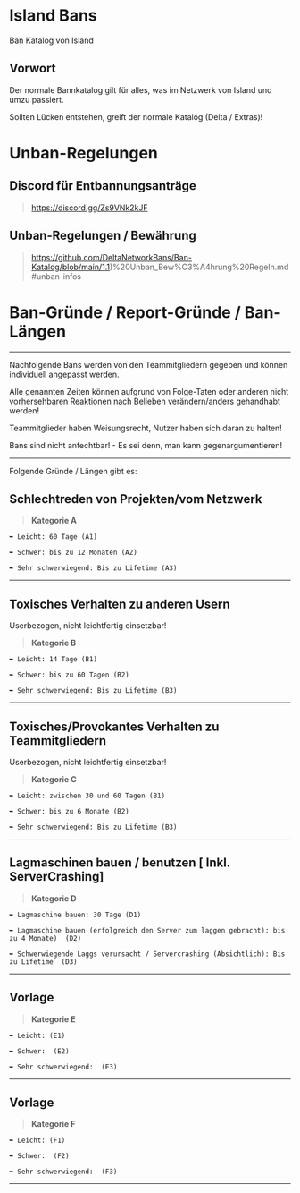 # Island Bans
Ban Katalog von Island

## Vorwort

Der normale Bannkatalog gilt für alles, was im Netzwerk von  Island und umzu passiert.

Sollten Lücken entstehen, greift der normale Katalog (Delta / Extras)!

# Unban-Regelungen

## Discord für Entbannungsanträge
> https://discord.gg/Zs9VNk2kJF

## Unban-Regelungen / Bewährung
> https://github.com/DeltaNetworkBans/Ban-Katalog/blob/main/1.1)%20Unban_Bew%C3%A4hrung%20Regeln.md#unban-infos 

# Ban-Gründe / Report-Gründe / Ban-Längen
----------------------------------------------------------

Nachfolgende Bans werden von den Teammitgliedern gegeben und können individuell angepasst werden.

Alle genannten Zeiten können aufgrund von Folge-Taten oder anderen nicht vorhersehbaren Reaktionen nach Belieben verändern/anders gehandhabt werden!

Teammitglieder haben Weisungsrecht, Nutzer haben sich daran zu halten!

Bans sind nicht anfechtbar! - Es sei denn, man kann gegenargumentieren!

----------------------------------------------------------

Folgende Gründe / Längen gibt es:

## Schlechtreden von Projekten/vom Netzwerk
> **Kategorie A**
```
➥ Leicht: 60 Tage (A1)

➥ Schwer: bis zu 12 Monaten (A2)

➥ Sehr schwerwiegend: Bis zu Lifetime (A3)
```
----------------------------------------------------------

## Toxisches Verhalten zu anderen Usern
Userbezogen, nicht leichtfertig einsetzbar!

> **Kategorie B**
```
➥ Leicht: 14 Tage (B1)

➥ Schwer: bis zu 60 Tagen (B2)

➥ Sehr schwerwiegend: Bis zu Lifetime (B3)
```
----------------------------------------------------------

## Toxisches/Provokantes Verhalten zu Teammitgliedern
Userbezogen, nicht leichtfertig einsetzbar!

> **Kategorie C**
```
➥ Leicht: zwischen 30 und 60 Tagen (B1)

➥ Schwer: bis zu 6 Monate (B2)

➥ Sehr schwerwiegend: Bis zu Lifetime (B3)
```
----------------------------------------------------------

## Lagmaschinen bauen / benutzen [ Inkl. ServerCrashing]

> **Kategorie D**
```
➥ Lagmaschine bauen: 30 Tage (D1)

➥ Lagmaschine bauen (erfolgreich den Server zum laggen gebracht): bis zu 4 Monate)  (D2)

➥ Schwerwiegende Laggs verursacht / Servercrashing (Absichtlich): Bis zu Lifetime  (D3)
```
----------------------------------------------------------

## Vorlage

> **Kategorie E**
```
➥ Leicht: (E1)

➥ Schwer:  (E2)

➥ Sehr schwerwiegend:  (E3)
```
----------------------------------------------------------

## Vorlage

> **Kategorie F**
```
➥ Leicht: (F1)

➥ Schwer:  (F2)

➥ Sehr schwerwiegend:  (F3)
```
----------------------------------------------------------
